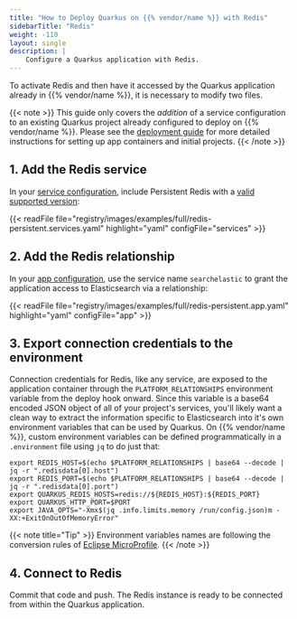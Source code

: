 ```yaml
---
title: "How to Deploy Quarkus on {{% vendor/name %}} with Redis"
sidebarTitle: "Redis"
weight: -110
layout: single
description: |
    Configure a Quarkus application with Redis.
---
```


To activate Redis and then have it accessed by the Quarkus application already in {{% vendor/name %}}, it is necessary to modify two files.

{{< note >}}
This guide only covers the *addition* of a service configuration to an existing Quarkus project already configured to deploy on {{% vendor/name %}}. Please see the [deployment guide](/guides/quarkus/deploy/_index.md) for more detailed instructions for setting up app containers and initial projects.
{{< /note >}}

## 1. Add the Redis service

In your [service configuration](/add-services/_index.md), include Persistent Redis with a [valid supported version](/add-services/redis.md#persistent-redis):

{{< readFile file="registry/images/examples/full/redis-persistent.services.yaml" highlight="yaml" configFile="services" >}}

## 2. Add the Redis relationship

In your [app configuration](/create-apps/app-reference/single-runtime-image.md), use the service name `searchelastic` to grant the application access to Elasticsearch via a relationship:

{{< readFile file="registry/images/examples/full/redis-persistent.app.yaml" highlight="yaml" configFile="app" >}}

## 3. Export connection credentials to the environment

Connection credentials for Redis, like any service, are exposed to the application container through the `PLATFORM_RELATIONSHIPS` environment variable from the deploy hook onward. Since this variable is a base64 encoded JSON object of all of your project's services, you'll likely want a clean way to extract the information specific to Elasticsearch into it's own environment variables that can be used by Quarkus. On {{% vendor/name %}}, custom environment variables can be defined programmatically in a `.environment` file using `jq` to do just that:

```text
export REDIS_HOST=$(echo $PLATFORM_RELATIONSHIPS | base64 --decode | jq -r ".redisdata[0].host")
export REDIS_PORT=$(echo $PLATFORM_RELATIONSHIPS | base64 --decode | jq -r ".redisdata[0].port")
export QUARKUS_REDIS_HOSTS=redis://${REDIS_HOST}:${REDIS_PORT}
export QUARKUS_HTTP_PORT=$PORT
export JAVA_OPTS="-Xmx$(jq .info.limits.memory /run/config.json)m -XX:+ExitOnOutOfMemoryError"
```

{{< note title="Tip" >}}
Environment variables names are following the conversion rules of [Eclipse MicroProfile](https://github.com/eclipse/microprofile-config/blob/master/spec/src/main/asciidoc/configsources.asciidoc#user-content-default-configsources).
{{< /note >}}

## 4. Connect to Redis

Commit that code and push. The Redis instance is ready to be connected from within the Quarkus application.
